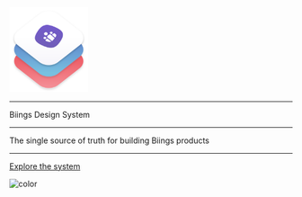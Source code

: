 <!-- _coverpage.md -->

<div class="container">
<div class="columns is-centered">
<div class="column is-four-fifths">

<img src="media/bds.png" width="140" class="no-zoom"/>
<hr class="is-invisible is-small"/>
<span class="title is-1 has-text-weight-bold ">Biings <span class="has-text-weight-light">Design System</span></span>
<hr class="is-small">
<div class="subtitle is-4 has-text-grey-dark">The single source of truth for building Biings products</div>
<hr>
<a href="#/?id=main" class="button is-primary is-medium is-beefy">Explore the system</a>

</div>
</div>
</div>

<!-- background color -->
![color](#f9f8fc)